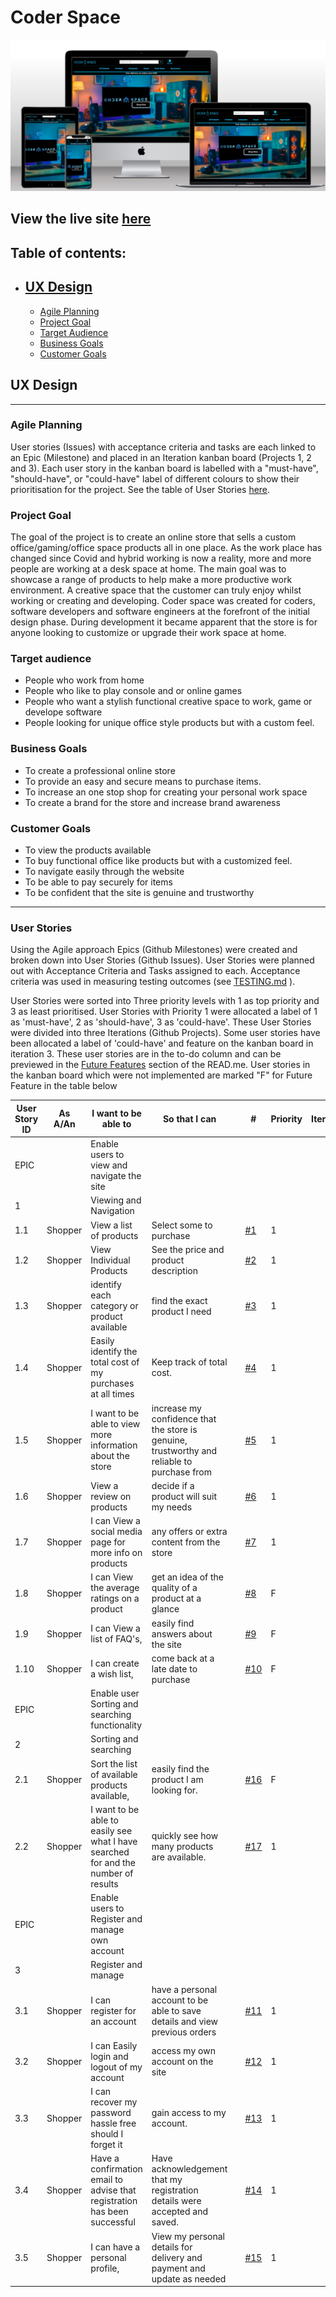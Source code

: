 # Coder Space

![Mock up](documentation/screenshots/mockup.jpg)

## View the live site [here](https://coder-space.herokuapp.com)

## Table of contents:
- ##  [UX Design](#Manual-testing)
    - [Agile Planning](#Agile-Planning)
    - [Project Goal](#Project-goal)
    - [Target Audience](#Target-audience)
    - [Business Goals](#Business-goals)
    - [Customer Goals](#customer-goals)


## UX Design
---
### Agile Planning

User stories (Issues) with acceptance criteria and tasks are each linked to an Epic (Milestone) and placed in an Iteration kanban board (Projects 1, 2 and 3). Each user story in the kanban board is labelled with a "must-have", "should-have", or "could-have" label of different colours to show their prioritisation for the project. See the table of User Stories [here](#user-stories).

### Project Goal

The goal of the project is to create an online store that sells a custom office/gaming/office space products all in one place. As the work place has changed since Covid and hybrid working is now a reality, more and more people are working at a desk space at home. The main goal was to showcase a range of products to help make a more productive work environment. A creative space that the customer can truly enjoy whilst working or creating and developing. Coder space was created for coders, software developers and software engineers at the forefront of the initial design phase. During development it became apparent that the store is for anyone looking to customize or upgrade their work space at home.

### Target audience

- People who work from home 
- People who like to play console and or online games
- People who want a stylish functional creative space to work, game or develope software
- People looking for unique office style products but with a custom feel.

### Business Goals

- To create a professional online store
- To provide an easy and secure means to purchase items.
- To increase an one stop shop for creating your personal work space
- To create a brand for the store and increase brand awareness

### Customer Goals

- To view the products available
- To buy functional office like products but with a customized feel.
- To navigate easily through the website
- To be able to pay securely for items
- To be confident that the site is genuine and trustworthy

---
### User Stories

Using the Agile approach Epics (Github Milestones) were created and broken down into User Stories (Github Issues). User Stories were planned out with Acceptance Criteria and Tasks assigned to each. Acceptance criteria was used in measuring testing outcomes (see [TESTING.md](https://github.com/Charte-dot/Coder-Space/blob/main/TESTING.md) ).

User Stories were sorted into Three priority levels with 1 as top priority and 3 as least prioritised. User Stories with Priority 1 were allocated a label of 1 as 'must-have', 2 as 'should-have', 3 as 'could-have'. These User Stories were divided into three Iterations (Github Projects). Some user stories have been allocated a label of 'could-have' and feature on the kanban board in iteration 3. These user stories are in the to-do column and can be previewed in the [Future Features](#future-features) section of the READ.me. User stories in the kanban board which were not implemented are marked "F" for Future Feature in the table below

| User Story ID | As A/An | I want to be able to | So that I can | | # | Priority | Iteration |
|---------------|--------------------|----------------------------------------------------------------------------|---------------------------------------------------------------------------------------------------------------|---|-----|----------|----------:|
| EPIC | | Enable users to view and navigate the site | | | | | |
| 1 | | Viewing and Navigation | | | | | |
| 1.1 | Shopper | View a list of products | Select some to purchase | |[#1](https://github.com/Charte-dot/Coder-Space/issues/1)| 1 | 1 |
| 1.2 | Shopper | View Individual Products  | See the price and product description | |[#2](https://github.com/Charte-dot/Coder-Space/issues/2)| 1 | 1 |
| 1.3 | Shopper |identify each category or product available  | find the exact product I need | |[#3](https://github.com/Charte-dot/Coder-Space/issues/3)| 1 | 1 |
| 1.4 | Shopper |Easily identify the total cost of my purchases at all times | Keep track of total cost. | |[#4](https://github.com/Charte-dot/Coder-Space/issues/4)| 1 | 2 |
| 1.5 | Shopper | I want to be able to view more information about the store  | increase my confidence that the store is genuine, trustworthy and reliable to purchase from | |[#5](https://github.com/Charte-dot/Coder-Space/issues/5)| 1 | 3 |
| 1.6 | Shopper | View a review on products |  decide if a product will suit my needs | |[#6](https://github.com/Charte-dot/Coder-Space/issues/6)| 1 | 2 |
| 1.7 | Shopper | I can View a social media page for more info on products | any offers or extra content from the store | |[#7](https://github.com/Charte-dot/Coder-Space/issues/7)| 1 | 1 |
| 1.8 | Shopper |I can View the average ratings on a product | get an idea of the quality of a product at a glance| |[#8](https://github.com/Charte-dot/Coder-Space/issues/8)| F | 2 |
| 1.9 | Shopper |I can View a list of FAQ's,  | easily find answers about the site | |[#9](https://github.com/Charte-dot/Coder-Space/issues/9)| F | 3 |
| 1.10 | Shopper |I can create a wish list, | come back at a late date to purchase | |[#10](https://github.com/Charte-dot/Coder-Space/issues/10)| F | 3 |
| EPIC | | Enable user Sorting and searching functionality | | | | | |
| 2 | | Sorting and searching | | | | | |
| 2.1 | Shopper |Sort the list of available products available, | easily find the product I am looking for.| |[#16](https://github.com/Charte-dot/Coder-Space/issues/16)| F | 3 |
| 2.2 | Shopper |I want to be able to easily see what I have searched for and the number of results| quickly see how many products are available.| |[#17](https://github.com/Charte-dot/Coder-Space/issues/17)| 1 | 2 |
| EPIC | | Enable users to Register and manage own account | | | | | |
| 3 | | Register and manage  | | | | | |
| 3.1 | Shopper |I can register for an account |  have a personal account to be able to save details and view previous orders| |[#11](https://github.com/Charte-dot/Coder-Space/issues/11)| 1 | 1 |
| 3.2 | Shopper |I can Easily login and logout of my account| access my own account on the site| |[#12](https://github.com/Charte-dot/Coder-Space/issues/12)| 1 | 1 |
| 3.3 | Shopper | I can recover my password hassle free should I forget it | gain access to my account.| |[#13](https://github.com/Charte-dot/Coder-Space/issues/13)| 1 | 1 |
| 3.4 | Shopper |Have a confirmation email to advise that registration has been successful | Have acknowledgement that my registration details were accepted and saved.| |[#14](https://github.com/Charte-dot/Coder-Space/issues/14)| 1 | 1 |
| 3.5 | Shopper |I can have a personal profile, | View my personal details for delivery and payment and update as needed | |[#15](https://github.com/Charte-dot/Coder-Space/issues/15)| 1 | 1 |